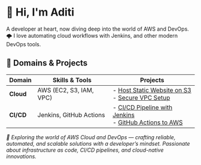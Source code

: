 # 👋 Hi, I'm Aditi


A developer at heart, now diving deep into the world of AWS and DevOps.
🌩️ I love automating cloud workflows with Jenkins, and other modern DevOps tools.


## 🚀 Domains & Projects

| Domain       | Skills & Tools                     | Projects                                                  |
|--------------|------------------------------------|------------------------------------------------------------------|
| **Cloud**    | AWS (EC2, S3, IAM, VPC)            | - [Host Static Website on S3](#) <br> - [Secure VPC Setup](#)    |
| **CI/CD**    | Jenkins, GitHub Actions            | - [CI/CD Pipeline with Jenkins](#) <br> - [GitHub Actions to AWS](#) |



*🚧 Exploring the world of AWS Cloud and DevOps — crafting reliable, automated, and scalable solutions with a developer’s mindset. Passionate about infrastructure as code, CI/CD pipelines, and cloud-native innovations.*
